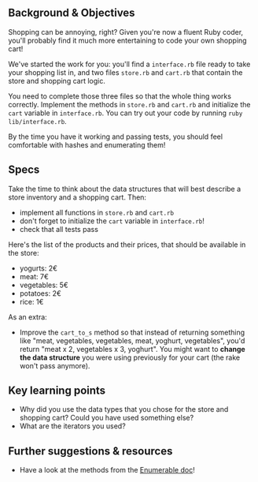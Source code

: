 ## Background & Objectives

Shopping can be annoying, right? Given you're now a fluent Ruby coder, you'll probably find it much more entertaining to code your own shopping cart!

We've started the work for you: you'll find a `interface.rb` file ready to take your shopping list in, and two files `store.rb` and `cart.rb` that contain the store and shopping cart logic.

You need to complete those three files so that the whole thing works correctly. Implement the methods in `store.rb` and `cart.rb` and initialize the `cart` variable in `interface.rb`.
You can try out your code by running `ruby lib/interface.rb`.

By the time you have it working and passing tests, you should feel comfortable with hashes and enumerating them!

## Specs

Take the time to think about the data structures that will best describe a store inventory and a shopping cart. Then:

- implement all functions in `store.rb` and `cart.rb`
- don't forget to initialize the `cart` variable in `interface.rb`!
- check that all tests pass

Here's the list of the products and their prices, that should be available in the store:
- yogurts: 2€
- meat: 7€
- vegetables: 5€
- potatoes: 2€
- rice: 1€

As an extra:

- Improve the `cart_to_s` method so that instead of returning something like
"meat, vegetables, vegetables, meat, yoghurt, vegetables", you'd return
"meat x 2, vegetables x 3, yoghurt". You might want to **change the data structure** you were using previously for your cart (the rake won't pass anymore).

## Key learning points

* Why did you use the data types that you chose for the store and shopping cart? Could you have used something else?
* What are the iterators you used?

## Further suggestions & resources

* Have a look at the methods from the [Enumerable doc](http://ruby-doc.org/core-2.5.3/Enumerable.html)!
